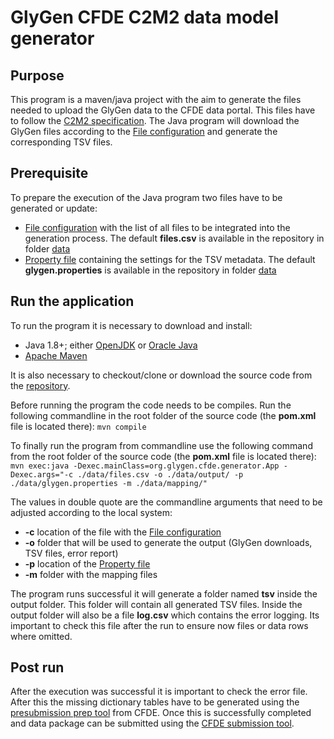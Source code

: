 # GlyGen CFDE C2M2 data model generator

## Purpose
This program is a maven/java project with the aim to generate the files needed to upload the GlyGen data to the CFDE data portal. This files have to follow the [C2M2 specification](https://docs.nih-cfde.org/en/latest/c2m2/draft-C2M2_specification/). The Java program will download the GlyGen files according to the [File configuration](../../wiki/File-configuration) and generate the corresponding TSV files.

## Prerequisite
To prepare the execution of the Java program two files have to be generated or update:
* [File configuration](../../wiki/File-configuration) with the list of all files to be integrated into the generation process. The default **files.csv** is available in the repository in folder [data](https://github.com/glygener/glygen.cfde.generator/tree/main/data)
* [Property file](../../wiki/Property-file) containing the settings for the TSV metadata. The default **glygen.properties** is available in the repository in folder [data](https://github.com/glygener/glygen.cfde.generator/tree/main/data)

## Run the application
To run the program it is necessary to download and install:
* Java 1.8+; either [OpenJDK](https://openjdk.java.net) or [Oracle Java](https://www.java.com/download/ie_manual.jsp)
* [Apache Maven](https://maven.apache.org/download.cgi)

It is also necessary to checkout/clone or download the source code from the [repository](https://github.com/glygener/glygen.cfde.generator).

Before running the program the code needs to be compiles. Run the following commandline in the root folder of the source code (the **pom.xml** file is located there): 
`mvn compile`

To finally run the program from commandline use the following command from the root folder of the source code (the **pom.xml** file is located there):
`mvn exec:java -Dexec.mainClass=org.glygen.cfde.generator.App -Dexec.args="-c ./data/files.csv -o ./data/output/ -p ./data/glygen.properties -m ./data/mapping/"`

The values in double quote are the commandline arguments that need to be adjusted according to the local system:
* **-c** location of the file with the [File configuration](../../wiki/File-configuration)
* **-o** folder that will be used to generate the output (GlyGen downloads, TSV files, error report)
* **-p** location of the [Property file](../../wiki/Property-file)
* **-m** folder with the mapping files

The program runs successful it will generate a folder named **tsv** inside the output folder. This folder will contain all generated TSV files. Inside the output folder will also be a file **log.csv** which contains the error logging. Its important to check this file after the run to ensure now files or data rows where omitted.

## Post run
After the execution was successful it is important to check the error file. After this the missing dictionary tables have to be generated using the [presubmission prep tool](https://github.com/nih-cfde/published-documentation/wiki/submission-prep-script) from CFDE. Once this is successfully completed and data package can be submitted using the [CFDE submission tool](https://docs.nih-cfde.org/en/latest/cfde-submit/docs/).

